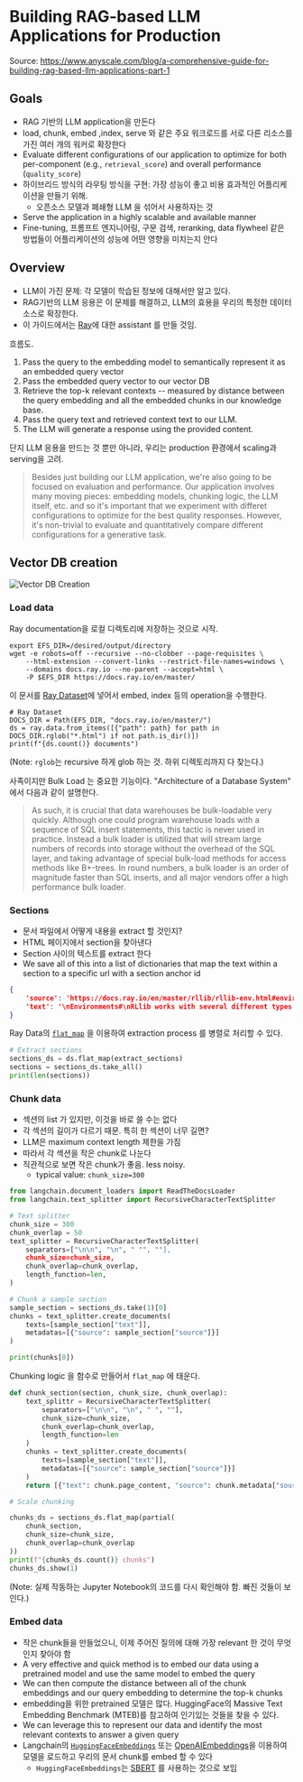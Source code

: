# Building RAG-based LLM Applications for Production

Source: https://www.anyscale.com/blog/a-comprehensive-guide-for-building-rag-based-llm-applications-part-1

## Goals

* RAG 기반의 LLM application을 만든다
* load, chunk, embed ,index, serve 와 같은 주요 워크로드를 서로 다른 리소스를
  가진 여러 개의 워커로 확장한다
* Evaluate different configurations of our application to optimize for both
  per-component (e.g., `retrieval_score`) and overall performance
  (`quality_score`) 
* 하이브리드 방식의 라우팅 방식을 구현: 가장 성능이 좋고 비용 효과적인 어플리케이션을 만들기 위해.
  * 오픈소스 모델과 폐쇄형 LLM 을 섞어서 사용하자는 것
* Serve the application in a highly scalable and available manner
* Fine-tuning, 프롬프트 엔지니어링, 구문 검색, reranking, data flywheel 같은
  방법들이 어플리케이션의 성능에 어떤 영향을 미치는지 안다

## Overview

* LLM이 가진 문제: 각 모델이 학습된 정보에 대해서만 알고 있다. 
* RAG기반의 LLM 응용은 이 문제를 해결하고, LLM의 효용을 우리의 특정한 데이터 소스로 확장한다.
* 이 가이드에서는 [Ray](https://github.com/ray-project/ray)에 대한 assistant 를 만들 것임.

흐름도.

1. Pass the query to the embedding model to semantically represent it as an embedded query vector
2. Pass the embedded query vector to our vector DB
3. Retrieve the top-k relevant contexts -- measured by distance between the
   query embedding and all the embedded chunks in our knowledge base.
4. Pass the query text and retrieved context text to our LLM.
5. The LLM will generate a response using the provided content.

단지 LLM 응용을 만드는 것 뿐만 아니라, 우리는 production 환경에서 scaling과 serving을 고려.

> Besides just building our LLM application, we're also going to be focused on evaluation
> and performance. Our application involves many moving pieces: embedding models, chunking
> logic, the LLM itself, etc. and so it's important that we experiment with
> differet configurations to optimize for the best quality responses.
> However, it's non-trivial to evaluate and quantitatively compare different configurations
> for a generative task. 

## Vector DB creation

![Vector DB Creation](https://images.ctfassets.net/xjan103pcp94/3q5HUANQ4kS0V23cgEP0JF/ef3b62c5bc5c5c11b734fd3b73f6ea28/image3.png)

### Load data

Ray documentation을 로컬 디렉토리에 저장하는 것으로 시작.

```
export EFS_DIR=/desired/output/directory
wget -e robots=off --recursive --no-clobber --page-requisites \
    --html-extension --convert-links --restrict-file-names=windows \
    --domains docs.ray.io --no-parent --accept=html \
    -P $EFS_DIR https://docs.ray.io/en/master/
```

이 문서를 [Ray Dataset](https://docs.ray.io/en/latest/data/data.html)에 넣어서
embed, index 등의 operation을 수행한다.

```
# Ray Dataset
DOCS_DIR = Path(EFS_DIR, "docs.ray.io/en/master/")
ds = ray.data.from_items([{"path": path} for path in DOCS_DIR.rglob("*.html") if not path.is_dir()])
print(f"{ds.count()} documents")
```
(Note: `rglob`는 recursive 하게 glob 하는 것. 하위 디렉토리까지 다 찾는다.)

사족이지만 Bulk Load 는 중요한 기능이다. 
"Architecture of a Database System" 에서 다음과 같이 설명한다. 

> As such, it is crucial that data warehouses be bulk-loadable very
> quickly. Although one could program warehouse loads with a sequence
> of SQL insert statements, this tactic is never used in practice. Instead
> a bulk loader is utilized that will stream large numbers of records into
> storage without the overhead of the SQL layer, and taking advantage of
> special bulk-load methods for access methods like B+-trees. In round
> numbers, a bulk loader is an order of magnitude faster than SQL inserts,
> and all major vendors offer a high performance bulk loader.

### Sections

* 문서 파일에서 어떻게 내용을 extract 할 것인지?
* HTML 페이지에서 section을 찾아낸다
* Section 사이의 텍스트를 extract 한다
* We save all of this into a list of dictionaries that map the text within a section
  to a specific url with a section anchor id

```json
{
    'source': 'https://docs.ray.io/en/master/rllib/rllib-env.html#environments',
    'text': '\nEnvironments#\nRLlib works with several different types of environments, including Farama-Foundation Gymnasium, user-defined, multi-agent, and also batched environments.\nTip\nNot all environments work with all algorithms. Check out the algorithm overview for more information.\n'
}
```

Ray Data의
[`flat_map`](https://docs.ray.io/en/latest/data/api/doc/ray.data.Dataset.flat_map.html)
을 이용하여 extraction process 를 병렬로 처리할 수 있다.

```python
# Extract sections
sections_ds = ds.flat_map(extract_sections)
sections = sections_ds.take_all()
print(len(sections))
```

### Chunk data

* 섹션의 list 가 있지만, 이것을 바로 쓸 수는 없다
* 각 섹션의 길이가 다르기 때문. 특히 한 섹션이 너무 길면?
* LLM은 maximum context length 제한을 가짐
* 따라서 각 섹션을 작은 chunk로 나눈다
* 직관적으로 보면 작은 chunk가 좋음. less noisy.
  * typical value: `chunk_size=300`

```python
from langchain.document_loaders import ReadTheDocsLoader
from langchain.text_splitter import RecursiveCharacterTextSplitter

# Text splitter
chunk_size = 300
chunk_overlap = 50
text_splitter = RecursiveCharacterTextSplitter(
    separators=["\n\n", "\n", " "", ""],
    chunk_size=chunk_size,
    chunk_overlap=chunk_overlap,
    length_function=len,
)

# Chunk a sample section
sample_section = sections_ds.take(1)[0]
chunks = text_splitter.create_documents(
    texts=[sample_section["text"]],
    metadatas=[{"source": sample_section["source"]}]
)

print(chunks[0])
```

Chunking logic 을 함수로 만들어서 `flat_map` 에 태운다.

```python
def chunk_section(section, chunk_size, chunk_overlap):
    text_splittr = RecursiveCharacterTextSplitter(
        separators=["\n\n", "\n", " ", ""],
        chunk_size=chunk_size,
        chunk_overlap=chunk_overlap,
        length_function=len
    )
    chunks = text_splitter.create_documents(
        texts=[sample_section["text"]],
        metadatas=[{"source": sample_section["source"]}]
    )
    return [{"text": chunk.page_content, "source": chunk.metadata["source"]} for chunk in chunks]

# Scale chunking

chunks_ds = sections_ds.flat_map(partial(
    chunk_section,
    chunk_size=chunk_size,
    chunk_overlap=chunk_overlap
))
print(f"{chunks_ds.count()} chunks")
chunks_ds.show(1)
```

(Note: 실제 작동하는 Jupyter Notebook의 코드를 다시 확인해야 함. 빠진 것들이 보인다.)

### Embed data

* 작은 chunk들을 만들었으니, 이제 주어진 질의에 대해 가장 relevant 한 것이 무엇인지 찾아야 함
* A very effective and quick method is to embed our data using a pretrained model and use 
  the same model to embed the query
* We can then compute the distance between all of the chunk embeddings and our query
  embedding to determine the top-k chunks
* embedding을 위한 pretrained 모델은 많다. HuggingFace의 Massive Text Embedding Benchmark (MTEB)를
  참고하여 인기있는 것들을 찾을 수 있다.
* We can leverage this to represent our data and identify the most relevant contexts
  to answer a given query
* Langchain의 [`HuggingFaceEmbeddings`](https://t.ly/uXRVh) 또는
  [OpenAIEmbeddings]()을 이용하여 모델을 로드하고 우리의 문서 chunk를 embed 할 수 있다
    * `HuggingFaceEmbeddings`는 [SBERT](https://sbert.net/) 를 사용하는 것으로 보임


